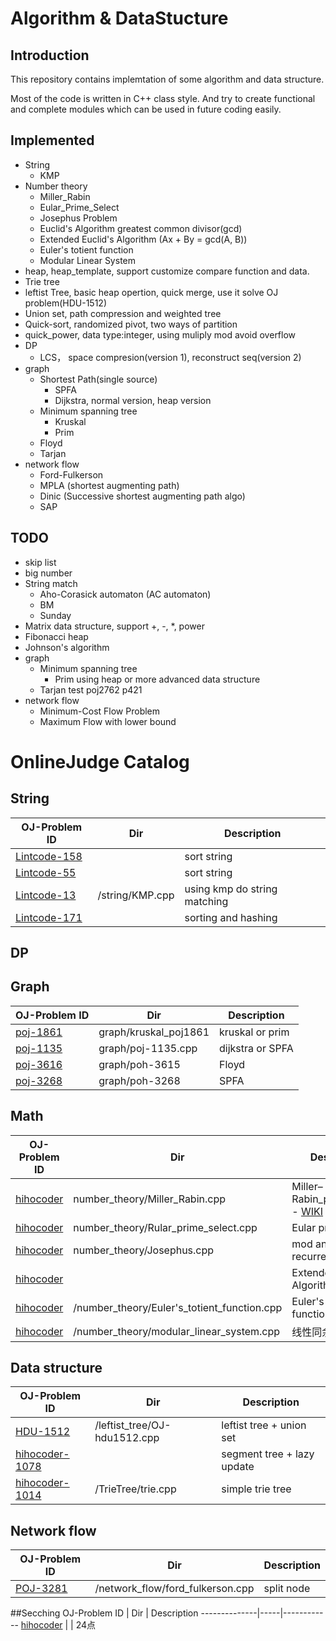# Algorithm & DataStucture

## Introduction

This repository contains implemtation of some algorithm and data structure.

Most of the code is written in C++ class style. And try to create functional and complete modules which can be used in future coding easily.

## Implemented
* String
	* KMP
* Number theory
	* Miller_Rabin
	* Eular_Prime_Select
	* Josephus Problem
	* Euclid's Algorithm  greatest common divisor(gcd)
	* Extended Euclid's Algorithm (Ax + By = gcd(A, B))
	* Euler's totient function
	* Modular Linear System
* heap, heap_template, support customize compare function and data.
* Trie tree
* leftist Tree, basic heap opertion, quick merge, use it solve OJ problem(HDU-1512)
* Union set, path compression and weighted tree
* Quick-sort, randomized pivot, two ways of partition
* quick_power, data type:integer, using muliply mod avoid overflow
* DP
	* LCS， space compresion(version 1), reconstruct seq(version 2)
* graph
	* Shortest Path(single source)
		* SPFA
		* Dijkstra, normal version, heap version
	* Minimum spanning tree
		* Kruskal
		* Prim
	* Floyd
	* Tarjan
* network flow
	* Ford-Fulkerson
	* MPLA (shortest augmenting path)
	* Dinic (Successive shortest augmenting path algo)
	* SAP

## TODO
* skip list 
* big number
* String match 
	* Aho-Corasick automaton (AC automaton)
	* BM
	* Sunday
* Matrix data structure, support +, -, *, power
* Fibonacci heap
* Johnson's algorithm
* graph
	* Minimum spanning tree
		* Prim  using heap or more advanced data structure
	* Tarjan test  poj2762  p421
* network flow
	* Minimum-Cost Flow Problem
	* Maximum Flow with lower bound

# OnlineJudge Catalog

## String
OJ-Problem ID | Dir | Description
--------------|-----|------------
[Lintcode-158](http://www.lintcode.com/zh-cn/problem/two-strings-are-anagrams/)|  | sort string
[Lintcode-55](http://www.lintcode.com/zh-cn/problem/compare-strings/)|  | sort string
[Lintcode-13](http://www.lintcode.com/zh-cn/problem/strstr/)| /string/KMP.cpp | using kmp do string matching
[Lintcode-171](http://www.lintcode.com/zh-cn/problem/anagrams/) | | sorting and hashing


## DP

## Graph
OJ-Problem ID | Dir | Description
--------------|-----|------------
[poj-1861](http://poj.org/problem?id=1861)| graph/kruskal_poj1861 | kruskal or prim
[poj-1135](http://poj.org/problem?id=1135)| graph/poj-1135.cpp | dijkstra or SPFA
[poj-3616](http://poj.org/problem?id=3615)| graph/poh-3615 | Floyd
[poj-3268](http://poj.org/problem?id=3268)| graph/poh-3268 | SPFA

## Math

OJ-Problem ID | Dir | Description
--------------|-----|------------
[hihocoder](http://hihocoder.com/contest/hiho92/problem/1)| number_theory/Miller_Rabin.cpp | Miller–Rabin_primality_test - [WIKI](https://en.wikipedia.org/wiki/Miller%E2%80%93Rabin_primality_test)
[hihocoder](http://hihocoder.com/contest/hiho93/problem/1) | number_theory/Rular_prime_select.cpp | Eular prime select
[hihocoder](http://hihocoder.com/contest/hiho94/problem/1?sid=773738) | number_theory/Josephus.cpp | mod and recurrence
[hihocoder](http://hihocoder.com/contest/hiho95/problem/1) | | Extended Euclid's Algorithm 
[hihocoder](http://hihocoder.com/contest/hiho96/problem/1) | /number_theory/Euler's_totient_function.cpp| Euler's totient function
[hihocoder](http://hihocoder.com/contest/hiho97/problem/1) | /number_theory/modular_linear_system.cpp | 线性同余方程组

## Data structure

OJ-Problem ID | Dir | Description
--------------|-----|------------
[HDU-1512](http://acm.hdu.edu.cn/showproblem.php?pid=1512)| /leftist_tree/OJ-hdu1512.cpp| leftist tree + union set
[hihocoder-1078](http://hihocoder.com/problemset/problem/1078) | | segment tree + lazy update
[hihocoder-1014](http://hihocoder.com/problemset/problem/1014) | /TrieTree/trie.cpp | simple trie tree

## Network flow
OJ-Problem ID | Dir | Description
--------------|-----|------------
[POJ-3281](http://poj.org/problem?id=3281)|/network_flow/ford_fulkerson.cpp| split node

##Secching
OJ-Problem ID | Dir | Description
--------------|-----|------------
[hihocoder](http://hihocoder.com/contest/hiho98/problem/1) | | 24点